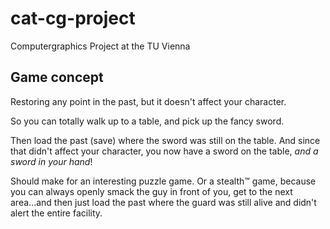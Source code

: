# cat-cg-project
Computergraphics Project at the TU Vienna

## Game concept

Restoring any point in the past, but it doesn't affect your character.

So you can totally walk up to a table, and pick up the fancy sword. 

Then load the past (save) where the sword was still on the table. And since that didn't affect your character, you now have a sword on the table, *and a sword in your hand*!

Should make for an interesting puzzle game. Or a stealth:tm: game, because you can always openly smack the guy in front of you, get to the next area...and then just load the past where the guard was still alive and didn't alert the entire facility.
